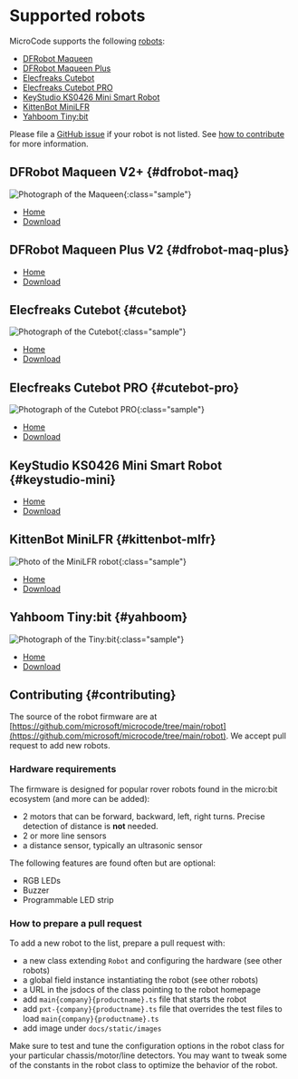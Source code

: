 # Supported robots

MicroCode supports the following [robots](./robot.md):

-   [DFRobot Maqueen](#dfrobot-maq)
-   [DFRobot Maqueen Plus](#dfrobot-maq-plus)
-   [Elecfreaks Cutebot](#cutebot)
-   [Elecfreaks Cutebot PRO](#cutebot-pro)
-   [KeyStudio KS0426 Mini Smart Robot](#keystudio-mini)
-   [KittenBot MiniLFR](#kittenbot-mlfr)
-   [Yahboom Tiny:bit](#yahboom)

Please file a [GitHub issue](https://github.com/microsoft/microcode/issues?q=is%3Aissue+is%3Aopen+label%3Arobot) if your robot is not listed.
See [how to contribute](#contributing) for more information.

## DFRobot Maqueen V2+ {#dfrobot-maq}

![Photograph of the Maqueen](./images/maqueen.jpeg){:class="sample"}

-   [Home](https://wiki.dfrobot.com/micro_Maqueen_for_micro_bit_SKU_ROB0148-EN)
-   [Download](https://microsoft.github.io/microcode/assets/microcode-robot-dfrobot-maqueen.hex)

## DFRobot Maqueen Plus V2 {#dfrobot-maq-plus}

-   [Home](https://www.dfrobot.com/product-2026.html)
-   [Download](https://microsoft.github.io/microcode/assets/microcode-robot-dfrobot-maqueen-plus-v2.hex)

## Elecfreaks Cutebot {#cutebot}

![Photograph of the Cutebot](./images/cutebot.jpeg){:class="sample"}

-   [Home](https://www.elecfreaks.com/micro-bit-smart-cutebot.html)
-   [Download](https://microsoft.github.io/microcode/assets/microcode-robot-elecfreaks-cutebot.hex)

## Elecfreaks Cutebot PRO {#cutebot-pro}

![Photograph of the Cutebot PRO](./images/cutebotpro.jpeg){:class="sample"}

-   [Home](https://shop.elecfreaks.com/products/elecfreaks-smart-cutebot-pro-v2-programming-robot-car-for-micro-bit)
-   [Download](https://microsoft.github.io/microcode/assets/microcode-robot-elecfreaks-cutebotpro.hex)

## KeyStudio KS0426 Mini Smart Robot {#keystudio-mini}

-   [Home](https://wiki.keyestudio.com/KS0426_Keyestudio_Micro%EF%BC%9Abit_Mini_Smart_Robot_Car_Kit_V2)
-   [Download](https://microsoft.github.io/microcode/assets/microcode-robot-keystudio-minismartrobot.hex)

## KittenBot MiniLFR {#kittenbot-mlfr}

![Photo of the MiniLFR robot](./images/minilfr.png){:class="sample"}

-   [Home](https://www.kittenbot.cc/products/kittenbot-minilfr-programmable-robot-car-kit-for-microbit)
-   [Download](https://microsoft.github.io/microcode/assets/microcode-robot-kittenbot-minilfr.hex)

## Yahboom Tiny:bit {#yahboom}

![Photograph of the Tiny:bit](./images/tinybit.jpeg){:class="sample"}

-   [Home](http://www.yahboom.net/study/Tiny:bit)
-   [Download](https://microsoft.github.io/microcode/assets/microcode-robot-yahboom-tinybit.hex)

## Contributing {#contributing}

The source of the robot firmware are at [https://github.com/microsoft/microcode/tree/main/robot](https://github.com/microsoft/microcode/tree/main/robot). We accept pull request to add new robots.

### Hardware requirements

The firmware is designed for popular rover robots found in the micro:bit ecosystem
(and more can be added):

-   2 motors that can be forward, backward, left, right turns. Precise detection of distance is **not** needed.
-   2 or more line sensors
-   a distance sensor, typically an ultrasonic sensor

The following features are found often but are optional:

-   RGB LEDs
-   Buzzer
-   Programmable LED strip

### How to prepare a pull request

To add a new robot to the list, prepare a pull request with:

-   a new class extending `Robot` and configuring the hardware (see other robots)
-   a global field instance instantiating the robot (see other robots)
-   a URL in the jsdocs of the class pointing to the robot homepage
-   add `main{company}{productname}.ts` file that starts the robot
-   add `pxt-{company}{productname}.ts` file that overrides the test files to load `main{company}{productname}.ts`
-   add image under `docs/static/images`

Make sure to test and tune the configuration options in the robot class for your particular
chassis/motor/line detectors. You may want to tweak some of the constants in the robot class to optimize the behavior of the robot.
